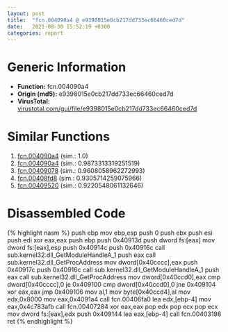 ```yaml
---
layout: post
title:  "fcn.004090a4 @ e9398015e0cb217dd733ec66460ced7d"
date:   2021-08-30 15:52:19 +0300
categories: report
---
```


# Generic Information
- **Function:** fcn.004090a4
- **Origin (md5):** e9398015e0cb217dd733ec66460ced7d
- **VirusTotal:** [virustotal.com/gui/file/e9398015e0cb217dd733ec66460ced7d][virustotal_ref]



# Similar Functions

1. [fcn.004090a4][similar_1_ref] (sim.: 1.0)
2. [fcn.004090a4][similar_2_ref] (sim.: 0.9873313319251519)
3. [fcn.00409078][similar_3_ref] (sim.: 0.9608058962272993)
4. [fcn.00408fd8][similar_4_ref] (sim.: 0.9305714259075966)
5. [fcn.00409520][similar_5_ref] (sim.: 0.9220548061132646)


# Disassembled Code

{% highlight nasm %}
push ebp
mov ebp,esp
push 0
push ebx
push esi
push edi
xor eax,eax
push ebp
push 0x40913d
push dword fs:[eax]
mov dword fs:[eax],esp
push 0x40914c
push 0x40916c
call sub.kernel32.dll_GetModuleHandleA_1
push eax
call sub.kernel32.dll_GetProcAddress
mov dword[0x40cccc],eax
push 0x40917c
push 0x40916c
call sub.kernel32.dll_GetModuleHandleA_1
push eax
call sub.kernel32.dll_GetProcAddress
mov dword[0x40ccd0],eax
cmp dword[0x40cccc],0
je 0x409100
cmp dword[0x40ccd0],0
jne 0x409104
xor eax,eax
jmp 0x409106
mov al,1
mov byte[0x40ccd4],al
mov edx,0x8000
mov eax,0x4091a4
call fcn.00406fa0
lea edx,[ebp-4]
mov eax,0x4c783afb
call fcn.00407284
xor eax,eax
pop edx
pop ecx
pop ecx
mov dword fs:[eax],edx
push 0x409144
lea eax,[ebp-4]
call fcn.00403198
ret 
{% endhighlight %}


[similar_1_ref]: /report/fcn.004090a4@e4a72fe437dbc99d650504e450f93aae
[similar_2_ref]: /report/fcn.004090a4@7610eb4a4e290563f87db1cc0480b6e7
[similar_3_ref]: /report/fcn.00409078@e1cfd2251920da7635928443c90c6b4d
[similar_4_ref]: /report/fcn.00408fd8@241e401b92b37dc9e35b2948d20d17b3
[similar_5_ref]: /report/fcn.00409520@4f80ac3d231aa2cc69a16e7195916d21
[virustotal_ref]: https://www.virustotal.com/gui/file/e9398015e0cb217dd733ec66460ced7d